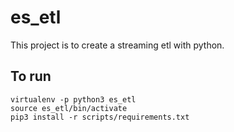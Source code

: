 # es_etl

This project is to create a streaming etl with python.

## To run

```
virtualenv -p python3 es_etl
source es_etl/bin/activate
pip3 install -r scripts/requirements.txt
```